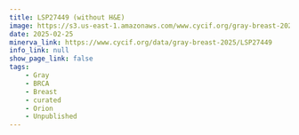```yaml
---
title: LSP27449 (without H&E)
image: https://s3.us-east-1.amazonaws.com/www.cycif.org/gray-breast-2025/LSP27449/Lineage%200_777777-Lineage%202_FF0000-Lineage%207_0000FF-Lineage%2012_FF0000-Lineage%2015_00FF00-Lineage%2017_0000FF.jpg
date: 2025-02-25
minerva_link: https://www.cycif.org/data/gray-breast-2025/LSP27449
info_link: null
show_page_link: false
tags:
    - Gray
    - BRCA
    - Breast
    - curated
    - Orion
    - Unpublished
---
```

